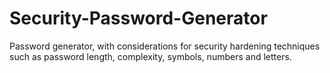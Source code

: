 # Security-Password-Generator
Password generator, with considerations for security hardening techniques such as password length, complexity, symbols, numbers and letters.
